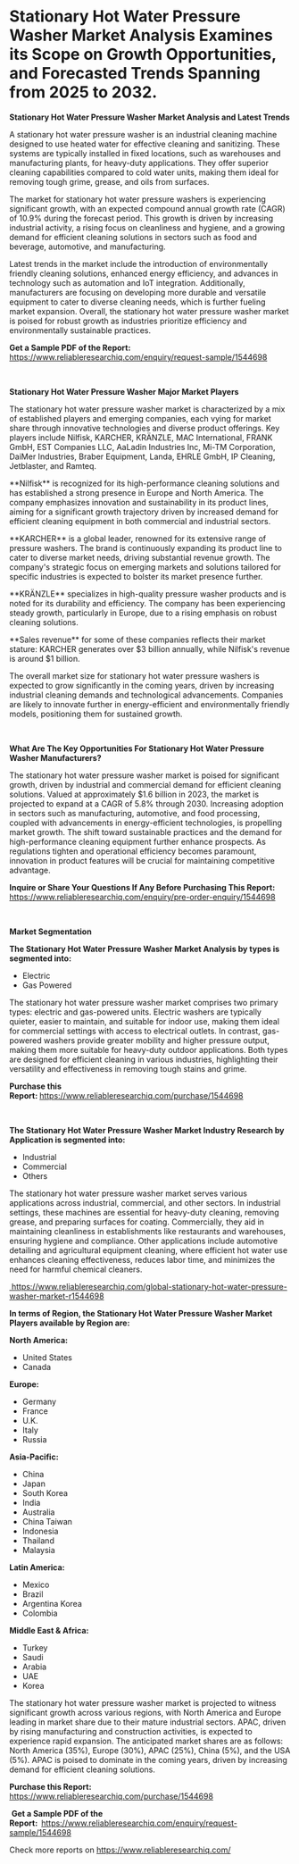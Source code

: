 <p><h1>Stationary Hot Water Pressure Washer Market Analysis Examines its Scope on Growth Opportunities, and Forecasted Trends Spanning from 2025 to 2032.</h1></p><p><strong>Stationary Hot Water Pressure Washer Market Analysis and Latest Trends</strong></p>
<p><p>A stationary hot water pressure washer is an industrial cleaning machine designed to use heated water for effective cleaning and sanitizing. These systems are typically installed in fixed locations, such as warehouses and manufacturing plants, for heavy-duty applications. They offer superior cleaning capabilities compared to cold water units, making them ideal for removing tough grime, grease, and oils from surfaces.</p><p>The market for stationary hot water pressure washers is experiencing significant growth, with an expected compound annual growth rate (CAGR) of 10.9% during the forecast period. This growth is driven by increasing industrial activity, a rising focus on cleanliness and hygiene, and a growing demand for efficient cleaning solutions in sectors such as food and beverage, automotive, and manufacturing. </p><p>Latest trends in the market include the introduction of environmentally friendly cleaning solutions, enhanced energy efficiency, and advances in technology such as automation and IoT integration. Additionally, manufacturers are focusing on developing more durable and versatile equipment to cater to diverse cleaning needs, which is further fueling market expansion. Overall, the stationary hot water pressure washer market is poised for robust growth as industries prioritize efficiency and environmentally sustainable practices.</p></p>
<p><strong>Get a Sample PDF of the Report:&nbsp;</strong> <a href="https://www.reliableresearchiq.com/enquiry/request-sample/1544698?utm_campaign=2309&utm_medium=2&utm_source=Github&utm_content=ia&utm_term=17022025&utm_id=stationary-hot-water-pressure-washer">https://www.reliableresearchiq.com/enquiry/request-sample/1544698</a></p>
<p>&nbsp;</p>
<p><strong>Stationary Hot Water Pressure Washer Major Market Players</strong></p>
<p><p>The stationary hot water pressure washer market is characterized by a mix of established players and emerging companies, each vying for market share through innovative technologies and diverse product offerings. Key players include Nilfisk, KARCHER, KRÄNZLE, MAC International, FRANK GmbH, EST Companies LLC, AaLadin Industries Inc, Mi-TM Corporation, DaiMer Industries, Braber Equipment, Landa, EHRLE GmbH, IP Cleaning, Jetblaster, and Ramteq.</p><p>**Nilfisk** is recognized for its high-performance cleaning solutions and has established a strong presence in Europe and North America. The company emphasizes innovation and sustainability in its product lines, aiming for a significant growth trajectory driven by increased demand for efficient cleaning equipment in both commercial and industrial sectors.</p><p>**KARCHER** is a global leader, renowned for its extensive range of pressure washers. The brand is continuously expanding its product line to cater to diverse market needs, driving substantial revenue growth. The company's strategic focus on emerging markets and solutions tailored for specific industries is expected to bolster its market presence further.</p><p>**KRÄNZLE** specializes in high-quality pressure washer products and is noted for its durability and efficiency. The company has been experiencing steady growth, particularly in Europe, due to a rising emphasis on robust cleaning solutions.</p><p>**Sales revenue** for some of these companies reflects their market stature: KARCHER generates over $3 billion annually, while Nilfisk's revenue is around $1 billion. </p><p>The overall market size for stationary hot water pressure washers is expected to grow significantly in the coming years, driven by increasing industrial cleaning demands and technological advancements. Companies are likely to innovate further in energy-efficient and environmentally friendly models, positioning them for sustained growth.</p></p>
<p>&nbsp;</p>
<p><strong>What Are The Key Opportunities For Stationary Hot Water Pressure Washer Manufacturers?</strong></p>
<p><p>The stationary hot water pressure washer market is poised for significant growth, driven by industrial and commercial demand for efficient cleaning solutions. Valued at approximately $1.6 billion in 2023, the market is projected to expand at a CAGR of 5.8% through 2030. Increasing adoption in sectors such as manufacturing, automotive, and food processing, coupled with advancements in energy-efficient technologies, is propelling market growth. The shift toward sustainable practices and the demand for high-performance cleaning equipment further enhance prospects. As regulations tighten and operational efficiency becomes paramount, innovation in product features will be crucial for maintaining competitive advantage.</p></p>
<p><strong>Inquire or Share Your Questions If Any Before Purchasing This Report:</strong> <a href="https://www.reliableresearchiq.com/enquiry/pre-order-enquiry/1544698?utm_campaign=2309&utm_medium=2&utm_source=Github&utm_content=ia&utm_term=17022025&utm_id=stationary-hot-water-pressure-washer">https://www.reliableresearchiq.com/enquiry/pre-order-enquiry/1544698</a></p>
<p>&nbsp;</p>
<p><strong>Market Segmentation</strong></p>
<p><strong>The Stationary Hot Water Pressure Washer Market Analysis by types is segmented into:</strong></p>
<p><ul><li>Electric</li><li>Gas Powered</li></ul></p>
<p><p>The stationary hot water pressure washer market comprises two primary types: electric and gas-powered units. Electric washers are typically quieter, easier to maintain, and suitable for indoor use, making them ideal for commercial settings with access to electrical outlets. In contrast, gas-powered washers provide greater mobility and higher pressure output, making them more suitable for heavy-duty outdoor applications. Both types are designed for efficient cleaning in various industries, highlighting their versatility and effectiveness in removing tough stains and grime.</p></p>
<p><strong>Purchase this Report:&nbsp;</strong><a href="https://www.reliableresearchiq.com/purchase/1544698?utm_campaign=2309&utm_medium=2&utm_source=Github&utm_content=ia&utm_term=17022025&utm_id=stationary-hot-water-pressure-washer">https://www.reliableresearchiq.com/purchase/1544698</a></p>
<p>&nbsp;</p>
<p><strong>The Stationary Hot Water Pressure Washer Market Industry Research by Application is segmented into:</strong></p>
<p><ul><li>Industrial</li><li>Commercial</li><li>Others</li></ul></p>
<p><p>The stationary hot water pressure washer market serves various applications across industrial, commercial, and other sectors. In industrial settings, these machines are essential for heavy-duty cleaning, removing grease, and preparing surfaces for coating. Commercially, they aid in maintaining cleanliness in establishments like restaurants and warehouses, ensuring hygiene and compliance. Other applications include automotive detailing and agricultural equipment cleaning, where efficient hot water use enhances cleaning effectiveness, reduces labor time, and minimizes the need for harmful chemical cleaners.</p></p>
<p><a href="https://www.reliableresearchiq.com/global-stationary-hot-water-pressure-washer-market-r1544698?utm_campaign=2309&utm_medium=2&utm_source=Github&utm_content=ia&utm_term=17022025&utm_id=stationary-hot-water-pressure-washer">&nbsp;https://www.reliableresearchiq.com/global-stationary-hot-water-pressure-washer-market-r1544698</a></p>
<p><strong>In terms of Region, the Stationary Hot Water Pressure Washer Market Players available by Region are:</strong></p>
<p>
    <p> <strong> North America: </strong>
        <ul>
            <li>United States</li>
            <li>Canada</li>
        </ul>
        </p> 
    <p> <strong> Europe: </strong>
        <ul>
            <li>Germany</li>
            <li>France</li>
            <li>U.K.</li>
            <li>Italy</li>
            <li>Russia</li>
        </ul>
        </p> 
    <p> <strong> Asia-Pacific: </strong>
        <ul>
            <li>China</li>
            <li>Japan</li>
            <li>South Korea</li>
            <li>India</li>
            <li>Australia</li>
            <li>China Taiwan</li>
            <li>Indonesia</li>
            <li>Thailand</li>
            <li>Malaysia</li>
        </ul>
        </p> 
    <p> <strong> Latin America: </strong>
        <ul>
            <li>Mexico</li>
            <li>Brazil</li>
            <li>Argentina Korea</li>
            <li>Colombia</li>
        </ul>
        </p> 
    <p> <strong> Middle East & Africa: </strong>
        <ul>
            <li>Turkey</li>
            <li>Saudi</li>
            <li>Arabia</li>
            <li>UAE</li>
            <li>Korea</li>
        </ul>
    </p>
    </p>
<p><p>The stationary hot water pressure washer market is projected to witness significant growth across various regions, with North America and Europe leading in market share due to their mature industrial sectors. APAC, driven by rising manufacturing and construction activities, is expected to experience rapid expansion. The anticipated market shares are as follows: North America (35%), Europe (30%), APAC (25%), China (5%), and the USA (5%). APAC is poised to dominate in the coming years, driven by increasing demand for efficient cleaning solutions.</p></p>
<p><strong>Purchase this Report: </strong><a href="https://www.reliableresearchiq.com/purchase/1544698?utm_campaign=2309&utm_medium=2&utm_source=Github&utm_content=ia&utm_term=17022025&utm_id=stationary-hot-water-pressure-washer">https://www.reliableresearchiq.com/purchase/1544698</a></p>
<p>&nbsp;<strong>Get a Sample PDF of the Report:&nbsp;&nbsp;</strong><a href="https://www.reliableresearchiq.com/enquiry/request-sample/1544698?utm_campaign=2309&utm_medium=2&utm_source=Github&utm_content=ia&utm_term=17022025&utm_id=stationary-hot-water-pressure-washer">https://www.reliableresearchiq.com/enquiry/request-sample/1544698</a></p>
<p><strong></strong></p>
<p>Check more reports on <a href="https://www.reliableresearchiq.com/?utm_campaign=2309&utm_medium=2&utm_source=Github&utm_content=ia&utm_term=17022025&utm_id=stationary-hot-water-pressure-washer">https://www.reliableresearchiq.com/</a></p>
